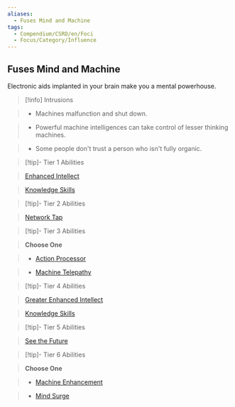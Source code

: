 ```yaml
---
aliases:
  - Fuses Mind and Machine
tags:
  - Compendium/CSRD/en/Foci
  - Focus/Category/Influence
---
```

  
    
## Fuses Mind and Machine    
Electronic aids implanted in your brain make you a mental powerhouse.    
  
>[!info] Intrusions    
>- Machines malfunction and shut down.    
>- Powerful machine intelligences can take control of lesser thinking machines.    
>- Some people don't trust a person who isn't fully organic.    
  
  
>[!tip]- Tier 1 Abilities    
> [Enhanced Intellect](Enhanced-Intellect.md)    
> [Knowledge Skills](Knowledge-Skills.md)    
  
  
>[!tip]- Tier 2 Abilities    
> [Network Tap](Network-Tap.md)    
  
  
>[!tip]- Tier 3 Abilities    
> **Choose One**    
>- [Action Processor](Action-Processor.md)    
>- [Machine Telepathy](Machine-Telepathy.md)    
  
  
>[!tip]- Tier 4 Abilities    
> [Greater Enhanced Intellect](Greater-Enhanced-Intellect.md)    
> [Knowledge Skills](Knowledge-Skills.md)    
  
  
>[!tip]- Tier 5 Abilities    
> [See the Future](See-the-Future.md)    
  
  
>[!tip]- Tier 6 Abilities    
> **Choose One**    
>- [Machine Enhancement](Machine-Enhancement.md)    
>- [Mind Surge](Mind-Surge.md)